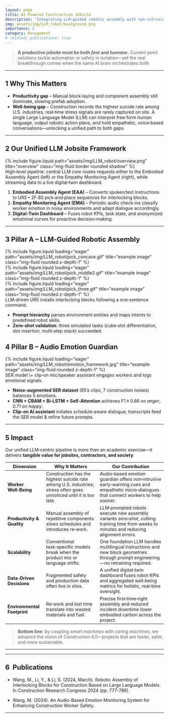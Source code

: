 ```yaml
---
layout: page
title: AI‑Powered Construction Jobsite
description: "Integrating LLM‑guided robotic assembly with non‑intrusive audio emotion monitoring into a holistic digital‑twin jobsite pipeline."
img: assets/img/LLM_robot/background.png
importance: 2
category: Management
# related\_publications: true
---
```


> **A productive jobsite must be both _fast_ and _humane_.** Current point solutions tackle automation _or_ safety in isolation—yet the real breakthrough comes when the same AI brain orchestrates both.

---

## 1 Why This Matters

- **Productivity gap** – Manual block‑laying and component assembly still dominate, slowing prefab adoption.
- **Well‑being gap** – Construction records the highest suicide rate among U.S. industries; real‑time stress signals are rarely captured on site.
  A single Large Language Model (LLM) can interpret free‑form human language, output robotic action plans, _and_ hold empathetic, voice‑based conversations—unlocking a unified path to both gaps.

---

## 2 Our Unified LLM Jobsite Framework

<div class="row justify-content-sm-center">
  <div class="col-sm-10 mt-3 mt-md-0">
    {% include figure.liquid path="assets/img/LLM_robot/overview.png" title="overview" class="img-fluid border rounded shadow" %}
  </div>
</div>

<div class="caption">High‑level pipeline: central LLM core routes requests either to the Embodied Assembly Agent (left) or the Empathy Monitoring Agent (right), while streaming data to a live digital‑twin dashboard.</div>

1. **Embodied Assembly Agent (EAA)** – Converts spoken/text instructions to UR5 + 2F‑85 pick‑and‑place sequences for interlocking blocks.
2. **Empathy Monitoring Agent (EMA)** – Periodic audio check‑ins classify worker emotion in noisy environments and adapt dialogue accordingly.
3. **Digital‑Twin Dashboard** – Fuses robot KPIs, task state, and anonymized emotional curves for proactive decision‑making.

---

## 3 Pillar A – LLM‑Guided Robotic Assembly

<div class="row">
    <div class="col-sm mt-3 mt-md-0">
        {% include figure.liquid loading="eager" path="assets/img/LLM_robot/pick_concave.gif" title="example image" class="img-fluid rounded z-depth-1" %}
    </div>
    <div class="col-sm mt-3 mt-md-0">
        {% include figure.liquid loading="eager" path="assets/img/LLM_robot/pick_middle2.gif" title="example image" class="img-fluid rounded z-depth-1" %}
    </div>
    <div class="col-sm mt-3 mt-md-0">
        {% include figure.liquid loading="eager" path="assets/img/LLM_robot/pick_three.gif" title="example image" class="img-fluid rounded z-depth-1" %}
    </div>
</div>

<div class="caption">LLM‑driven UR5 installs interlocking blocks following a one‑sentence command.</div>

- **Prompt hierarchy** parses environment entities and maps intents to predefined robot skills.
- **Zero‑shot validation**: three simulated tasks (cube‑slot differentiation, slot insertion, multi‑step stack) succeeded.

## 4 Pillar B – Audio Emotion Guardian

<div class="row">
    <div class="col-sm mt-3 mt-md-0">
        {% include figure.liquid loading="eager" path="assets/img/LLM_robot/emotion_framework.jpg" title="example image" class="img-fluid rounded z-depth-1" %}
    </div>
</div>

<div class="caption">SER model \+ clip‑on mic/speaker assistant engages workers and logs emotional signals.</div>

- **Noise‑augmented SER dataset** (65 k clips, 7 construction noises) balances 5 emotions.
- **CNN + CBAM + Bi‑LSTM + Self‑Attention** achieves F1 ≥ 0.86 on _anger_, 0.71 on _happy_.
- **Clip‑on AI assistant** initiates schedule‑aware dialogue; transcripts feed the SER model & refine future prompts.

---

## 5 Impact

Our unified LLM‑centric pipeline is more than an academic exercise—it delivers **tangible value for jobsites, contractors, and society**:

| Dimension                   | Why It Matters                                                                                                     | Our Contribution                                                                                                                           |
| --------------------------- | ------------------------------------------------------------------------------------------------------------------ | ------------------------------------------------------------------------------------------------------------------------------------------ |
| **Worker Well‑Being**       | Construction has the highest suicide rate among U.S. industries; stress often goes unnoticed until it is too late. | Audio‑based emotion guardian offers _non‑intrusive_ early‑warning cues and empathetic micro‑dialogues that connect workers to help sooner. |
| **Productivity & Quality**  | Manual assembly of repetitive components slows schedules and introduces re‑work.                                   | LLM‑prompted robots execute new assembly variants _zero‑shot_, cutting training time from weeks to minutes and reducing alignment errors.  |
| **Scalability**             | Conventional task‑specific models break when the product mix or language shifts.                                   | One foundation LLM handles multilingual instructions and new block geometries through prompt engineering—no retraining required.           |
| **Data‑Driven Decisions**   | Fragmented safety and production data often live in silos.                                                         | A unified digital‑twin dashboard fuses robot KPIs and aggregated well‑being metrics for holistic, real‑time oversight.                     |
| **Environmental Footprint** | Re‑work and lost time translate into wasted materials and fuel.                                                    | Precise first‑time‑right assembly and reduced incident downtime lower embodied carbon across the project.                                  |

> **Bottom line:** by coupling _smart machines_ with _caring machines_, we advance the vision of Construction 4.0—projects that are faster, safer, and more sustainable.

---

---

## 6  Publications

- Wang, M., Li, Y., & Li, S. (2024, March). Robotic Assembly of Interlocking Blocks for Construction Based on Large Language Models. In Construction Research Congress 2024 (pp. 777-786).

- Wang, M. (2024). An Audio-Based Emotion Monitoring System for Enhancing Construction Worker Safety.

---

<style>
/* Optional tiny CSS tweak to tighten tables */
table { font-size: 0.9rem; }
</style>
